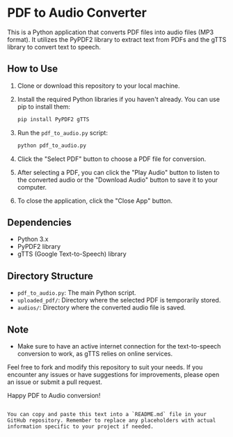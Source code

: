 
# PDF to Audio Converter

This is a Python application that converts PDF files into audio files (MP3 format). It utilizes the PyPDF2 library to extract text from PDFs and the gTTS library to convert text to speech.

## How to Use

1. Clone or download this repository to your local machine.

2. Install the required Python libraries if you haven't already. You can use pip to install them:

   ```bash
   pip install PyPDF2 gTTS
   ```

3. Run the `pdf_to_audio.py` script:

   ```bash
   python pdf_to_audio.py
   ```

4. Click the "Select PDF" button to choose a PDF file for conversion.

5. After selecting a PDF, you can click the "Play Audio" button to listen to the converted audio or the "Download Audio" button to save it to your computer.

6. To close the application, click the "Close App" button.

## Dependencies

- Python 3.x
- PyPDF2 library
- gTTS (Google Text-to-Speech) library

## Directory Structure

- `pdf_to_audio.py`: The main Python script.
- `uploaded_pdf/`: Directory where the selected PDF is temporarily stored.
- `audios/`: Directory where the converted audio file is saved.

## Note

- Make sure to have an active internet connection for the text-to-speech conversion to work, as gTTS relies on online services.

Feel free to fork and modify this repository to suit your needs. If you encounter any issues or have suggestions for improvements, please open an issue or submit a pull request.

Happy PDF to Audio conversion!
```

You can copy and paste this text into a `README.md` file in your GitHub repository. Remember to replace any placeholders with actual information specific to your project if needed.
